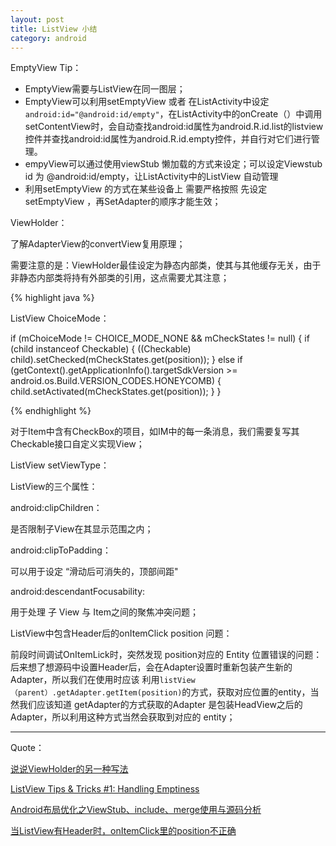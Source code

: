 ```yaml
---
layout: post
title: ListView 小结
category: android
---
```


EmptyView Tip：

* EmptyView需要与ListView在同一图层；                    
* EmptyView可以利用setEmptyView 或者 在ListActivity中设定 `android:id="@android:id/empty"`，在ListActivity中的onCreate（）中调用setContentView时，会自动查找android:id属性为android.R.id.list的listview控件并查找android:id属性为android.R.id.empty控件，并自行对它们进行管理。     
* empyView可以通过使用viewStub 懒加载的方式来设定；可以设定Viewstub id  为 @android:id/empty，让ListActivity中的ListView 自动管理         
* 利用setEmptyView 的方式在某些设备上 需要严格按照 先设定setEmptyView ，再SetAdapter的顺序才能生效；


ViewHolder：

了解AdapterView的convertView复用原理；

需要注意的是：ViewHolder最佳设定为静态内部类，使其与其他缓存无关，由于非静态内部类将持有外部类的引用，这点需要尤其注意；

{% highlight java %}

ListView  ChoiceMode：


 if (mChoiceMode != CHOICE_MODE_NONE && mCheckStates != null) {
            if (child instanceof Checkable) {
                ((Checkable) child).setChecked(mCheckStates.get(position));
            } else if (getContext().getApplicationInfo().targetSdkVersion
                    >= android.os.Build.VERSION_CODES.HONEYCOMB) {
                child.setActivated(mCheckStates.get(position));
            }
        }

{%  endhighlight %}

对于Item中含有CheckBox的项目，如IM中的每一条消息，我们需要复写其Checkable接口自定义实现View；


ListView setViewType：




ListView的三个属性：


android:clipChildren：

是否限制子View在其显示范围之内；

android:clipToPadding：

可以用于设定 “滑动后可消失的，顶部间距"

android:descendantFocusability:

用于处理 子 View 与 Item之间的聚焦冲突问题；


ListView中包含Header后的onItemClick position 问题：

前段时间调试OnItemLick时，突然发现 position对应的 Entity 位置错误的问题：后来想了想源码中设置Header后，会在Adapter设置时重新包装产生新的Adapter，所以我们在使用时应该 利用`listView（parent）.getAdapter.getItem(position)`的方式，获取对应位置的entity，当然我们应该知道 getAdapter的方式获取的Adapter 是包装HeadView之后的Adapter，所以利用这种方式当然会获取到对应的 entity；



---

Quote： 

[说说ViewHolder的另一种写法](http://my.oschina.net/jack1900/blog/289164)

[ListView Tips & Tricks #1: Handling Emptiness](http://cyrilmottier.com/2011/06/20/listview-tips-tricks-1-handle-emptiness/)

[Android布局优化之ViewStub、include、merge使用与源码分析](http://www.androidchina.net/2485.html)

[当ListView有Header时，onItemClick里的position不正确](http://blog.chengbo.net/2012/03/09/onitemclick-return-wrong-position-when-listview-has-headerview.html)